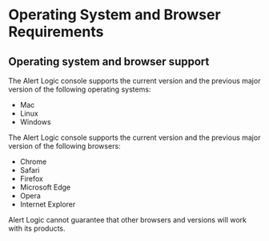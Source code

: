 # Operating System and Browser Requirements 

## Operating system and browser support

The Alert Logic console supports the current version and the previous major version of the following operating systems:

* Mac
* Linux
* Windows

The Alert Logic console supports the current version and the previous major version of the following browsers:

* Chrome
* Safari
* Firefox
* Microsoft Edge
* Opera
* Internet Explorer

Alert Logic  cannot guarantee that other browsers and versions will work with its products.
